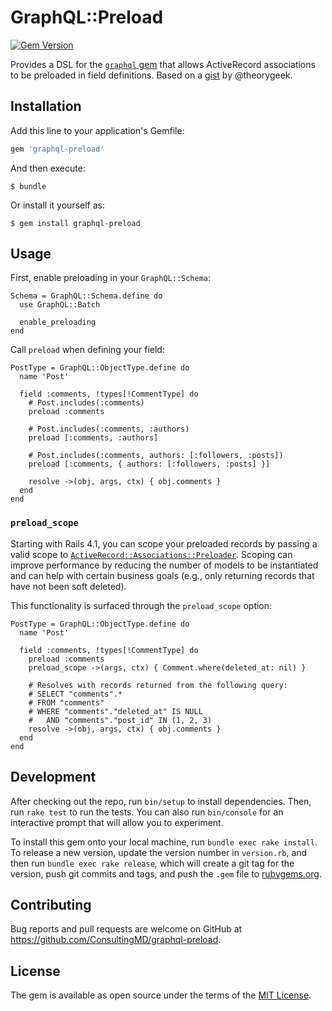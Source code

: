 # GraphQL::Preload

[![Gem Version](https://badge.fury.io/rb/graphql-preload.svg)](https://rubygems.org/gems/graphql-preload)

Provides a DSL for the [`graphql` gem](https://github.com/rmosolgo/graphql-ruby) that allows ActiveRecord associations to be preloaded in field definitions. Based on a [gist](https://gist.github.com/theorygeek/a1a59a2bf9c59e4b3706ac68d12c8434) by @theorygeek.

## Installation

Add this line to your application's Gemfile:

```ruby
gem 'graphql-preload'
```

And then execute:

    $ bundle

Or install it yourself as:

    $ gem install graphql-preload

## Usage

First, enable preloading in your `GraphQL::Schema`:

    Schema = GraphQL::Schema.define do
      use GraphQL::Batch

      enable_preloading
    end

Call `preload` when defining your field:

    PostType = GraphQL::ObjectType.define do
      name 'Post'

      field :comments, !types[!CommentType] do
        # Post.includes(:comments)
        preload :comments

        # Post.includes(:comments, :authors)
        preload [:comments, :authors]

        # Post.includes(:comments, authors: [:followers, :posts])
        preload [:comments, { authors: [:followers, :posts] }]

        resolve ->(obj, args, ctx) { obj.comments }
      end
    end

### `preload_scope`
Starting with Rails 4.1, you can scope your preloaded records by passing a valid scope to [`ActiveRecord::Associations::Preloader`](https://apidock.com/rails/v4.1.8/ActiveRecord/Associations/Preloader/preload). Scoping can improve performance by reducing the number of models to be instantiated and can help with certain business goals (e.g., only returning records that have not been soft deleted).

This functionality is surfaced through the `preload_scope` option:

    PostType = GraphQL::ObjectType.define do
      name 'Post'

      field :comments, !types[!CommentType] do
        preload :comments
        preload_scope ->(args, ctx) { Comment.where(deleted_at: nil) }

        # Resolves with records returned from the following query:
        # SELECT "comments".*
        # FROM "comments"
        # WHERE "comments"."deleted_at" IS NULL
        #   AND "comments"."post_id" IN (1, 2, 3)
        resolve ->(obj, args, ctx) { obj.comments }
      end
    end

## Development

After checking out the repo, run `bin/setup` to install dependencies. Then, run `rake test` to run the tests. You can also run `bin/console` for an interactive prompt that will allow you to experiment.

To install this gem onto your local machine, run `bundle exec rake install`. To release a new version, update the version number in `version.rb`, and then run `bundle exec rake release`, which will create a git tag for the version, push git commits and tags, and push the `.gem` file to [rubygems.org](https://rubygems.org).

## Contributing

Bug reports and pull requests are welcome on GitHub at https://github.com/ConsultingMD/graphql-preload.

## License

The gem is available as open source under the terms of the [MIT License](http://opensource.org/licenses/MIT).
